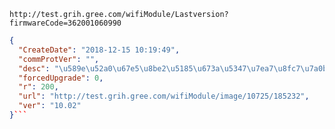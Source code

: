 `http://test.grih.gree.com/wifiModule/Lastversion?firmwareCode=362001060990`

```json
{
  "CreateDate": "2018-12-15 10:19:49",
  "commProtVer": "",
  "desc": "\u589e\u52a0\u67e5\u8be2\u5185\u673a\u5347\u7ea7\u8fc7\u7a0b\u4e2dapp\u8fd4\u56de\u5305 \u4e3b\u52a8\u5faa\u73af\u53d1\u9001\u5347\u7ea7\u6807\u5fd7\u4f4d",
  "forcedUpgrade": 0,
  "r": 200,
  "url": "http://test.grih.gree.com/wifiModule/image/10725/185232",
  "ver": "10.02"
}```